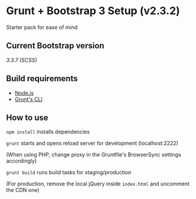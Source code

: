 # Grunt + Bootstrap 3 Setup (v2.3.2) #

Starter pack for ease of mind

## Current Bootstrap version ##

*3.3.7 (SCSS)*

## Build requirements ##

- [Node.js](https://nodejs.org/en/download/)
- [Grunt's CLI](https://gruntjs.com/getting-started/)

## How to use ##

`npm install`
installs dependencies

`grunt`
starts and opens reload server for development (localhost:2222)

(When using PHP, change proxy in the Gruntfile's BrowserSync settings accordingly)

`grunt build`
runs build tasks for staging/production

(For production, remove the local jQuery inside `index.html` and uncomment the CDN one)
